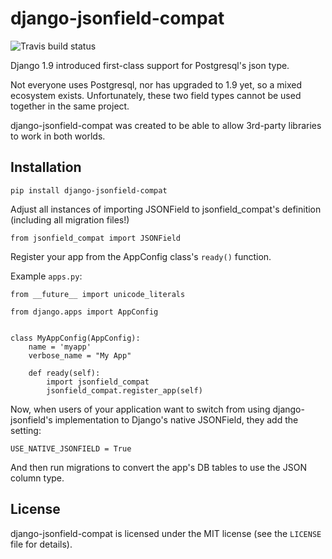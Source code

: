 django-jsonfield-compat
=======================

![Travis build status](https://travis-ci.org/kbussell/django-jsonfield-compat.svg?branch=master)

Django 1.9 introduced first-class support for Postgresql's json type. 

Not everyone uses Postgresql, nor has upgraded to 1.9 yet, so a mixed ecosystem exists. 
Unfortunately, these two field types cannot be used together in the same project.

django-jsonfield-compat was created to be able to allow 3rd-party libraries to work in both worlds.

Installation
------------

`pip install django-jsonfield-compat`

Adjust all instances of importing JSONField to jsonfield_compat's definition (including all migration files!)

```
from jsonfield_compat import JSONField
```

Register your app from the AppConfig class's `ready()` function.

Example `apps.py`:

```
from __future__ import unicode_literals

from django.apps import AppConfig


class MyAppConfig(AppConfig):
    name = 'myapp'
    verbose_name = "My App"

    def ready(self):
        import jsonfield_compat
        jsonfield_compat.register_app(self)
```


Now, when users of your application want to switch from using django-jsonfield's implementation 
to Django's native JSONField, they add the setting:

```
USE_NATIVE_JSONFIELD = True
```

And then run migrations to convert the app's DB tables to use the JSON column type.


License
-------

django-jsonfield-compat is licensed under the MIT license (see the `LICENSE` file for details).
